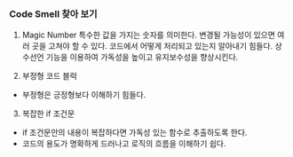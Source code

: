### Code Smell 찾아 보기
1. Magic Number
특수한 값을 가지는 숫자를 의미한다.
변경될 가능성이 있으면 여러 곳을 고쳐야 할 수 있다.
코드에서 어떻게 처리되고 있는지 알아내기 힘들다.
상수선언 기능을 이용하여 가독성을 높이고 유지보수성을 향상시킨다.

2. 부정형 코드 블럭
* 부정형은 긍정형보다 이해하기 힘들다.

3. 복잡한 if 조건문
* if 조건문안의 내용이 복잡하다면 가독성 있는 함수로 추출하도록 한다.
* 코드의 용도가 명확하게 드러나고 로직의 흐름을 이해하기 쉽다.


